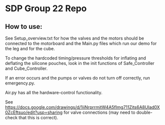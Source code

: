 # SDP Group 22 Repo

## How to use:
See Setup_overview.txt for how the valves and the motors should be connected to the motorboard and the Main.py files which run our demo for the leg and for the cube.

To change the hardcoded timing/pressure thresholds for inflating and deflating the silicone pouches, look in the init functions of Safe_Controller and Cube_Controller.

If an error occurs and the pumps or valves do not turn off correctly, run emergency.py.

Air.py has all the hardware-control functionality.

See https://docs.google.com/drawings/d/1iiNrprrmitW4A5fImg711Zits6A8UIad0X0ZcEftsuo/edit?usp=sharing for valve connections (may need to double-check that this is correct).
